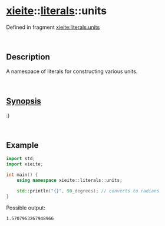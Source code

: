 # [xieite](../../xieite.md)\:\:[literals](../../literals.md)\:\:units
Defined in fragment [xieite:literals.units](../../../src/literals/units.cpp)

&nbsp;

## Description
A namespace of literals for constructing various units.

&nbsp;

## [Sy](../units/angle.md#Synopsis)[n](../units/area.md#Synopsis)[op](../units/length.md#Synopsis)[s](../units/temperature.md#Synopsis)[is](../units/volume.md#Synopsis)
:)

&nbsp;

## Example
```cpp
import std;
import xieite;

int main() {
    using namespace xieite::literals::units;

    std::println("{}", 90_degrees); // converts to radians
}
```
Possible output:
```
1.5707963267948966
```
